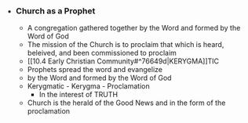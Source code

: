 - ### Church as a Prophet
	- A congregation gathered together by the Word and formed by the Word of God
	- The mission of the Church is to proclaim that which is heard, beleived, and been commissioned to proclaim
	- [[10.4 Early Christian Community#^76649d|KERYGMA]]TIC
	- Prophets spread the word and evangelize
	- by the Word and formed by the Word of God
	- Kerygmatic - Kerygma - Proclamation
		- In the interest of TRUTH
	-  Church is the herald of the Good News and in the form of the proclamation